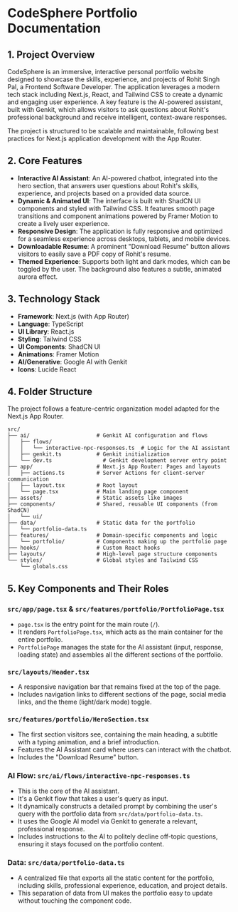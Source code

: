 # CodeSphere Portfolio Documentation

## 1. Project Overview

CodeSphere is an immersive, interactive personal portfolio website designed to showcase the skills, experience, and projects of Rohit Singh Pal, a Frontend Software Developer. The application leverages a modern tech stack including Next.js, React, and Tailwind CSS to create a dynamic and engaging user experience. A key feature is the AI-powered assistant, built with Genkit, which allows visitors to ask questions about Rohit's professional background and receive intelligent, context-aware responses.

The project is structured to be scalable and maintainable, following best practices for Next.js application development with the App Router.

## 2. Core Features

-   **Interactive AI Assistant**: An AI-powered chatbot, integrated into the hero section, that answers user questions about Rohit's skills, experience, and projects based on a provided data source.
-   **Dynamic & Animated UI**: The interface is built with ShadCN UI components and styled with Tailwind CSS. It features smooth page transitions and component animations powered by Framer Motion to create a lively user experience.
-   **Responsive Design**: The application is fully responsive and optimized for a seamless experience across desktops, tablets, and mobile devices.
-   **Downloadable Resume**: A prominent "Download Resume" button allows visitors to easily save a PDF copy of Rohit's resume.
-   **Themed Experience**: Supports both light and dark modes, which can be toggled by the user. The background also features a subtle, animated aurora effect.

## 3. Technology Stack

-   **Framework**: Next.js (with App Router)
-   **Language**: TypeScript
-   **UI Library**: React.js
-   **Styling**: Tailwind CSS
-   **UI Components**: ShadCN UI
-   **Animations**: Framer Motion
-   **AI/Generative**: Google AI with Genkit
-   **Icons**: Lucide React

## 4. Folder Structure

The project follows a feature-centric organization model adapted for the Next.js App Router.

```
src/
├── ai/                     # Genkit AI configuration and flows
│   ├── flows/
│   │   └── interactive-npc-responses.ts  # Logic for the AI assistant
│   ├── genkit.ts           # Genkit initialization
│   └── dev.ts                # Genkit development server entry point
├── app/                    # Next.js App Router: Pages and layouts
│   ├── actions.ts          # Server Actions for client-server communication
│   ├── layout.tsx          # Root layout
│   └── page.tsx            # Main landing page component
├── assets/                 # Static assets like images
├── components/             # Shared, reusable UI components (from ShadCN)
│   └── ui/
├── data/                   # Static data for the portfolio
│   └── portfolio-data.ts
├── features/               # Domain-specific components and logic
│   └── portfolio/          # Components making up the portfolio page
├── hooks/                  # Custom React hooks
├── layouts/                # High-level page structure components
└── styles/                 # Global styles and Tailwind CSS
    └── globals.css
```

## 5. Key Components and Their Roles

### `src/app/page.tsx` & `src/features/portfolio/PortfolioPage.tsx`

-   `page.tsx` is the entry point for the main route (`/`).
-   It renders `PortfolioPage.tsx`, which acts as the main container for the entire portfolio.
-   `PortfolioPage` manages the state for the AI assistant (input, response, loading state) and assembles all the different sections of the portfolio.

### `src/layouts/Header.tsx`

-   A responsive navigation bar that remains fixed at the top of the page.
-   Includes navigation links to different sections of the page, social media links, and the theme (light/dark mode) toggle.

### `src/features/portfolio/HeroSection.tsx`

-   The first section visitors see, containing the main heading, a subtitle with a typing animation, and a brief introduction.
-   Features the AI Assistant card where users can interact with the chatbot.
-   Includes the "Download Resume" button.

### AI Flow: `src/ai/flows/interactive-npc-responses.ts`

-   This is the core of the AI assistant.
-   It's a Genkit flow that takes a user's query as input.
-   It dynamically constructs a detailed prompt by combining the user's query with the portfolio data from `src/data/portfolio-data.ts`.
-   It uses the Google AI model via Genkit to generate a relevant, professional response.
-   Includes instructions to the AI to politely decline off-topic questions, ensuring it stays focused on the portfolio content.

### Data: `src/data/portfolio-data.ts`

-   A centralized file that exports all the static content for the portfolio, including skills, professional experience, education, and project details.
-   This separation of data from UI makes the portfolio easy to update without touching the component code.
